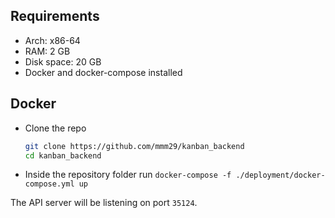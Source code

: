## Requirements
- Arch: x86-64
- RAM: 2 GB
- Disk space: 20 GB
- Docker and docker-compose installed

## Docker
* Clone the repo
    ```bash
    git clone https://github.com/mmm29/kanban_backend
    cd kanban_backend
    ```
* Inside the repository folder run `docker-compose -f ./deployment/docker-compose.yml up`

The API server will be listening on port `35124`.